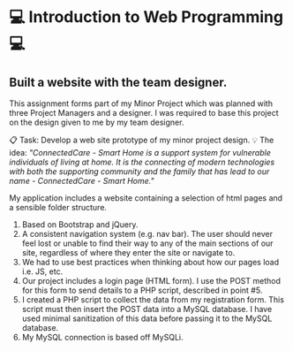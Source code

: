 # :computer: Introduction to Web Programming :computer:

## Built a website with the team designer.

This assignment forms part of my Minor Project which was planned with three Project Managers and a designer.
I was required to base this project on the design given to me by my team designer.

:clipboard: Task: Develop a web site prototype of my minor project design.
:bulb: The idea: *"ConnectedCare - Smart Home is a support system for vulnerable individuals of living at home. It is the connecting of modern technologies with both the supporting community and the family that has lead to our name - ConnectedCare - Smart Home."*

My application includes a website containing a selection of html pages and a
sensible folder structure. 

1. Based on Bootstrap and jQuery.
2. A consistent navigation system (e.g. nav bar). The user should never feel lost or unable to find their way to any of the main sections of our site, regardless of where they enter the site or navigate to.
3. We had to use best practices when thinking about how our pages load i.e. JS, etc.
4. Our project includes a login page (HTML form). I use the POST method for this form to send details to a PHP script, described in point #5.
5. I created a PHP script to collect the data from my registration form. This script must then insert the POST data into a MySQL database. I have used minimal sanitization of this data before passing it to the MySQL database.
6. My MySQL connection is based off MySQLi.
